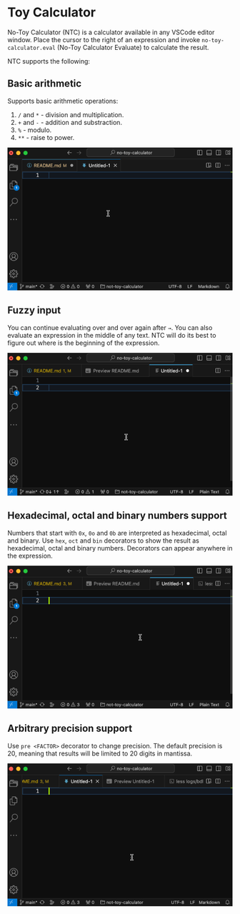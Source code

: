 [//]: # (To record a screen cast do the following)
[//]: # (1. Resize vscode to 640x400)
[//]: # (2. In VSCode enable "Developer: Toggle Screencast Mode")
[//]: # (3. Record with LICEcap)

# Toy Calculator
No-Toy Calculator (NTC) is a calculator available in any VSCode editor
window. Place the cursor to the right of an expression and invoke
`no-toy-calculator.eval` (No-Toy Calculator Evaluate) to calculate the
result.

NTC supports the following:

## Basic arithmetic
Supports basic arithmetic operations:
1. `/` and `*` - division and multiplication.
2. `+` and `-` - addition and substraction.
3. `%` - modulo.
4. `**` - raise to power.

![Basic Operations GIF](doc/basic-arithmetic.gif)

## Fuzzy input
You can continue evaluating over and over again after `→`. You can also
evaluate an expression in the middle of any text. NTC will do its best
to figure out where is the beginning of the expression.

![Fuzzy Evaluation GIF](doc/fuzzy-evaluation.gif)

## Hexadecimal, octal and binary numbers support
Numbers that start with `0x`, `0o` and `0b` are interpreted as
hexadecimal, octal and binary. Use `hex`, `oct` and `bin` decorators to
show the result as hexadecimal, octal and binary numbers. Decorators can
appear anywhere in the expression.

![Bases GIT](doc/bases.gif)

## Arbitrary precision support
Use `pre <FACTOR>` decorator to change precision. The default precision
is 20, meaning that results will be limited to 20 digits in mantissa.

![Precision GIF](doc/precision.gif)
